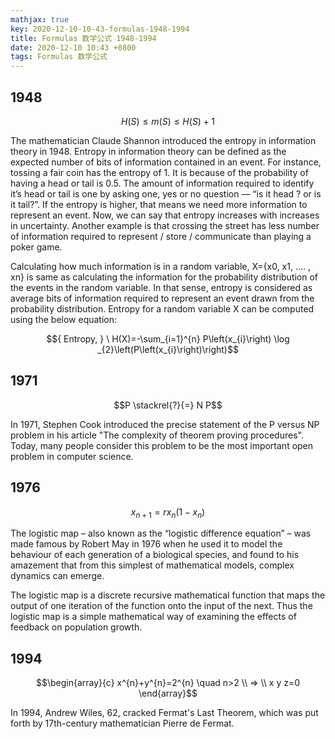```yaml
---
mathjax: true
key: 2020-12-10-10-43-formulas-1948-1994
title: Formulas 数学公式 1948-1994
date: 2020-12-10 10:43 +0800
tags: Formulas 数学公式
---
```


## 1948

$$H(S) \leqslant m(S) \leqslant H(S) + 1$$

The mathematician Claude Shannon introduced the entropy in information theory in 1948. Entropy in information theory can be defined as the expected number of bits of information contained in an event. For instance, tossing a fair coin has the entropy of 1. It is because of the probability of having a head or tail is 0.5. The amount of information required to identify it’s head or tail is one by asking one, yes or no question — “is it head ? or is it tail?”. If the entropy is higher, that means we need more information to represent an event. Now, we can say that entropy increases with increases in uncertainty. Another example is that crossing the street has less number of information required to represent / store / communicate than playing a poker game.

Calculating how much information is in a random variable, X={x0, x1, …. , xn} is same as calculating the information for the probability distribution of the events in the random variable. In that sense, entropy is considered as average bits of information required to represent an event drawn from the probability distribution. Entropy for a random variable X can be computed using the below equation:

$${ Entropy, } \ H(X)=-\sum_{i=1}^{n} P\left(x_{i}\right) \log _{2}\left(P\left(x_{i}\right)\right)$$

## 1971

$$P \stackrel{?}{=} N P$$

In 1971, Stephen Cook introduced the precise statement of the P versus NP problem in his article "The complexity of theorem proving procedures". Today, many people consider this problem to be the most important open problem in computer science.

## 1976

$$x_{n+1}=r x_{n}\left(1-x_{n}\right)$$

 The logistic map – also known as the “logistic difference equation” – was made famous by Robert May in 1976 when he used it to model the behaviour of each generation of a biological species, and found to his amazement that from this simplest of mathematical models, complex dynamics can emerge.

The logistic map is a discrete recursive mathematical function that maps the output of one iteration of the function onto the input of the next.  Thus the logistic map is a simple mathematical way of examining the effects of feedback on population growth.

## 1994

$$\begin{array}{c}
x^{n}+y^{n}=2^{n} \quad n>2 \\
=> \\
x y z=0
\end{array}$$

In 1994, Andrew Wiles, 62, cracked Fermat's Last Theorem, which was put forth by 17th-century mathematician Pierre de Fermat.

<!--more-->
